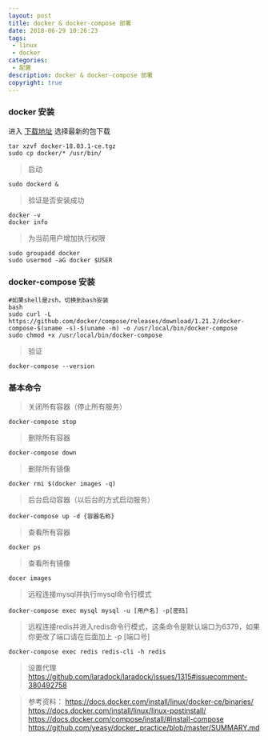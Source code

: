```yaml
---
layout: post
title: docker & docker-compose 部署
date: 2018-06-29 10:26:23
tags:
 - linux
 - docker
categories:
 - 配置
description: docker & docker-compose 部署
copyright: true
---
```


### docker 安装

进入 [下载地址](https://download.docker.com/linux/static/stable/x86_64/) 选择最新的包下载

```
tar xzvf docker-18.03.1-ce.tgz
sudo cp docker/* /usr/bin/
```

> 启动

    sudo dockerd &

> 验证是否安装成功

    docker -v
    docker info

> 为当前用户增加执行权限

    sudo groupadd docker
    sudo usermod -aG docker $USER

### docker-compose 安装


```
#如果shell是zsh，切换到bash安装
bash
sudo curl -L https://github.com/docker/compose/releases/download/1.21.2/docker-compose-$(uname -s)-$(uname -m) -o /usr/local/bin/docker-compose
sudo chmod +x /usr/local/bin/docker-compose
```

> 验证

    docker-compose --version

### 基本命令

> 关闭所有容器（停止所有服务）

    docker-compose stop

> 删除所有容器

    docker-compose down

> 删除所有镜像

    docker rmi $(docker images -q)

> 后台启动容器（以后台的方式启动服务）
    
    docker-compose up -d {容器名称}

> 查看所有容器

    docker ps

> 查看所有镜像

    docer images

> 远程连接mysql并执行mysql命令行模式

    docker-compose exec mysql mysql -u [用户名] -p[密码]

> 远程连接redis并进入redis命令行模式，这条命令是默认端口为6379，如果你更改了端口请在后面加上 -p [端口号]

    docker-compose exec redis redis-cli -h redis

> 设置代理 https://github.com/laradock/laradock/issues/1315#issuecomment-380492758

> 参考资料：
> https://docs.docker.com/install/linux/docker-ce/binaries/
> https://docs.docker.com/install/linux/linux-postinstall/
> https://docs.docker.com/compose/install/#install-compose
> https://github.com/yeasy/docker_practice/blob/master/SUMMARY.md